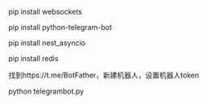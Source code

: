  pip install websockets

 pip install python-telegram-bot

 pip install nest_asyncio

 pip install redis

 找到https://t.me/BotFather，新建机器人，设置机器人token

 python telegrambot.py

